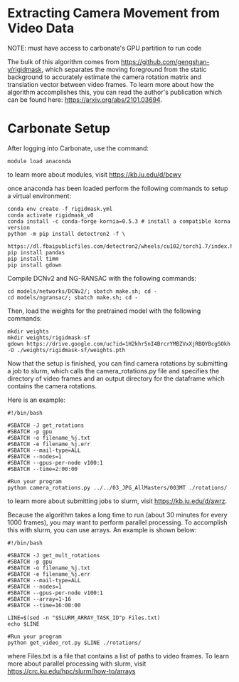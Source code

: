 # Extracting Camera Movement from Video Data

NOTE: must have access to carbonate's GPU partition to run code

The bulk of this algorithm comes from https://github.com/gengshan-y/rigidmask, which separates the moving foreground from the static background to accurately estimate the camera rotation matrix and translation vector between video frames. To learn more about how the algorithm accomplishes this, you can read the author's publication which can be found here: https://arxiv.org/abs/2101.03694.

# Carbonate Setup

After logging into Carbonate, use the command:
```
module load anaconda
```
to learn more about modules, visit https://kb.iu.edu/d/bcwy

once anaconda has been loaded perform the following commands to setup a virtual environment:
```
conda env create -f rigidmask.yml
conda activate rigidmask_v0
conda install -c conda-forge kornia=0.5.3 # install a compatible korna version
python -m pip install detectron2 -f \
  https://dl.fbaipublicfiles.com/detectron2/wheels/cu102/torch1.7/index.html
pip install pandas
pip install timm
pip install gdown
 ```
Compile DCNv2 and NG-RANSAC with the following commands:
```
cd models/networks/DCNv2/; sbatch make.sh; cd -
cd models/ngransac/; sbatch make.sh; cd -
```
 
Then, load the weights for the pretrained model with the following commands:
```
mkdir weights
mkdir weights/rigidmask-sf
gdown https://drive.google.com/uc?id=1H2khr5nI4BrcrYMBZVxXjRBQYBcgSOkh -O ./weights/rigidmask-sf/weights.pth
```
Now that the setup is finished, you can find camera rotations by submitting a job to slurm, which calls the camera_rotations.py file and specifies the directory of video frames and an output directory for the dataframe which contains the camera rotations.

Here is an example:
```
#!/bin/bash

#SBATCH -J get_rotations
#SBATCH -p gpu
#SBATCH -o filename_%j.txt
#SBATCH -e filename_%j.err
#SBATCH --mail-type=ALL
#SBATCH --nodes=1
#SBATCH --gpus-per-node v100:1
#SBATCH --time=2:00:00

#Run your program
python camera_rotations.py ../../03_JPG_AllMasters/003MT ./rotations/
```
to learn more about submitting jobs to slurm, visit https://kb.iu.edu/d/awrz.

Because the algorithm takes a long time to run (about 30 minutes for every 1000 frames), you may want to perform parallel processing. To accomplish this with slurm, you can use arrays. An example is shown below:
```
#!/bin/bash

#SBATCH -J get_mult_rotations
#SBATCH -p gpu
#SBATCH -o filename_%j.txt
#SBATCH -e filename_%j.err
#SBATCH --mail-type=ALL
#SBATCH --nodes=1
#SBATCH --gpus-per-node v100:1
#SBATCH --array=1-16
#SBATCH --time=16:00:00

LINE=$(sed -n "$SLURM_ARRAY_TASK_ID"p Files.txt)
echo $LINE

#Run your program
python get_video_rot.py $LINE ./rotations/
```
where Files.txt is a file that contains a list of paths to video frames.
To learn more about parallel processing with slurm, visit https://crc.ku.edu/hpc/slurm/how-to/arrays
